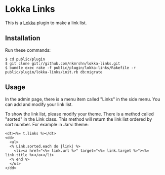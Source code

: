 Lokka Links
===========

This is a [Lokka](http://lokka.org) plugin to make a link list.

Installation
------------

Run these commands:

    $ cd public/plugin
    $ git clone git://github.com/nkmrshn/lokka-links.git
    $ bundle exec rake -f public/plugin/lokka-links/Rakefile -r public/plugin/lokka-links/init.rb db:migrate

Usage
-----

In the admin page, there is a menu item called "Links" in the side menu. You can add and modify your link list.

To show the link list, please modify your theme. There is a method called "sorted" in the Link class. This method will return the link list ordered by sort number. For example in Jarvi theme:

    <dt><%= t.links %></dt>
    <dd>
      <ul>
      <% Link.sorted.each do |link| %>
        <li><a href="<%= link.url %>" target="<%= link.target %>"><%= link.title %></a></li>
      <% end %>
      </ul>
    </dd>
